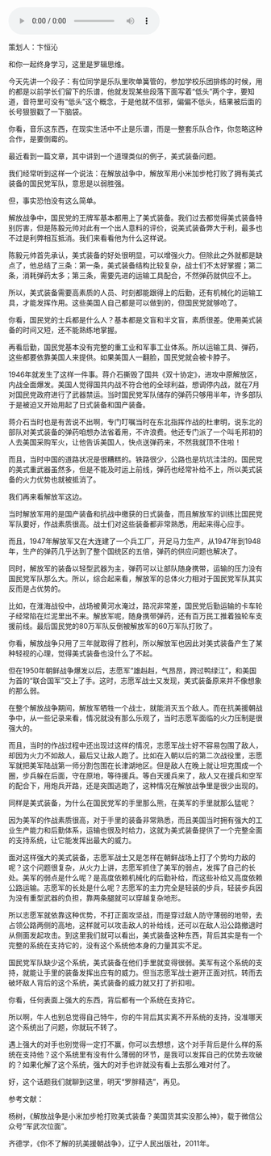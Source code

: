<audio src="http://igetoss.cdn.igetget.com/mp3/201803/08/201803082359441100065002.mp3" controls="controls">您的浏览器不支持 audio 标签。</audio><p>策划人：卞恒沁</p><p>和你一起终身学习，这里是罗辑思维。</p><p>今天先讲一个段子：有位同学是乐队里吹单簧管的，参加学校乐团排练的时候，用的都是以前学长们留下的乐谱，他就发现某些段落下面写着“低头”两个字，要知道，音符里可没有“低头”这个概念，于是他就不信邪，偏偏不低头，结果被后面的长号狠狠戳了一下脑袋。</p><p>你看，音乐这东西，在现实生活中不止是乐谱，而是一整套乐队合作，你忽略这种合作，是要倒霉的。</p><p>最近看到一篇文章，其中讲到一个道理类似的例子，美式装备问题。</p><p>我们经常听到这样一个说法：在解放战争中，解放军用小米加步枪打败了拥有美式装备的国民党军队，意思是以弱胜强。</p><p>但，事实恐怕没有这么简单。</p><p>解放战争中，国民党的王牌军基本都用上了美式装备。我们过去都觉得美式装备特别厉害，但是陈毅元帅对此有一个出人意料的评价，说美式装备弊大于利，最多也不过是利弊相互抵消。我们来看看他为什么这样说。</p><p>陈毅元帅首先承认，美式装备的好处很明显，可以增强火力。但除此之外就都是缺点了，他总结了三条：第一条，美式装备结构比较复杂，战士们不太好掌握；第二条，消耗弹药太多；第三条，需要先进的运输工具配合，不然弹药就供应不上。</p><p>所以，美式装备需要高素质的人员、时刻都能跟得上的后勤，还有机械化的运输工具，才能发挥作用。这些美国人自己都是可以做到的，但国民党就够呛了。</p><p>你看，国民党的士兵都是什么人？基本都是文盲和半文盲，素质很差。使用美式装备的时间又短，还不能熟练地掌握。</p><p>再看后勤，国民党基本没有完整的重工业和军事工业体系。所以运输工具、弹药，这些都要依靠美国人来提供。如果美国人一翻脸，国民党就会被卡脖子。</p><p>1946年就发生了这样一件事。蒋介石撕毁了国共《双十协定》，进攻中原解放区，内战全面爆发。美国人觉得国共内战不符合他的全球利益，想调停内战，就在7月对国民党政府进行了武器禁运。当时国民党军队储存的弹药只够用半年，许多部队于是被迫又开始用起了日式装备和国产装备。</p><p>蒋介石当时也是有苦说不出啊，专门叮嘱当时在东北指挥作战的杜聿明，说东北的部队对美式装备的弹药咱想办法省着用，不许浪费。他还专门派了一个叫毛邦初的人去美国采购军火，让他告诉美国人，快点送弹药来，不然我就顶不住啦！</p><p>而且，当时中国的道路状况是很糟糕的。铁路很少，公路也是坑坑洼洼的。国民党的美式重武器虽然多，但是不能及时运上前线，弹药也经常补给不上，所以美式装备的火力优势也就被抵消了。</p><p>我们再来看解放军这边。</p><p>当时解放军用的是国产装备和抗战中缴获的日式装备，而且解放军的训练比国民党军队要好，作战素质很高。战士们对这些装备都非常熟悉，用起来得心应手。</p><p>而且，1947年解放军又在大连建了一个兵工厂，开足马力生产，从1947年到1948年，生产的弹药几乎达到了整个国统区的五倍，弹药的供应问题也解决了。</p><p>同时，解放军的装备以轻型武器为主，弹药可以让部队随身携带，运输的压力没有国民党军队那么大。所以，综合起来看，解放军的总体火力相对于国民党军队其实反而是占优势的。</p><p>比如，在淮海战役中，战场被黄河水淹过，路况非常差，国民党后勤运输的卡车轮子经常陷在烂泥里出不来。解放军呢，随身携带弹药，还有百万民工推着独轮车支援前线。最后国民党的80万军队反倒被解放军的60万军队打败了。</p><p>你看，解放战争只用了三年就取得了胜利，所以解放军也因此对美式装备产生了某种轻视的心理，觉得美式装备也没什么了不起。</p><p>但在1950年朝鲜战争爆发以后，志愿军“雄赳赳，气昂昂，跨过鸭绿江”，和美国为首的“联合国军”交上了手。这时，志愿军战士又发现，美式装备原来并不像想象的那么弱。</p><p>在整个解放战争期间，解放军牺牲一个战士，就能消灭五个敌人。而在抗美援朝战争中，从一些记录来看，情况就没有那么乐观了，当时志愿军面临的火力压制是很强大的。</p><p>而且，当时的作战过程中还出现过这样的情况，志愿军战士好不容易包围了敌人，却因为火力不如敌人，最后又让敌人跑了。比如在入朝以后的第二次战役里，志愿军就把美军陆战第一师分割包围在长津湖地区。但是敌人在晚上就让坦克围成一个圈，步兵躲在后面，守在原地，等待援兵。等白天援兵来了，敌人又在援兵和空军的配合下，用炮兵开路，还是突围逃跑了，这种情况在解放战争里是很少出现的。</p><p>同样是美式装备，为什么在国民党军的手里那么熊，在美军的手里就那么猛呢？</p><p>因为美军的作战素质很高，对于手里的装备非常熟悉，而且美国当时拥有强大的工业生产能力和后勤体系，运输也很及时给力，这就为美式装备提供了一个完整全面的支持系统，让它能发挥出最大的威力。</p><p>面对这样强大的美式装备，志愿军战士又是怎样在朝鲜战场上打了个势均力敌的呢？这个问题很复杂，从火力上讲，志愿军抓住了美军的弱点，发挥了自己的长处。美军的弱点是什么呢？是高度依赖机械化的后勤补给，而这些补给又高度依赖公路运输。志愿军的长处是什么呢？志愿军的主力完全是轻装的步兵，轻装步兵因为没有重型武器的负担，靠两条腿就可以穿越复杂地形。</p><p>所以志愿军就依靠这种优势，不打正面攻坚战，而是穿过敌人防守薄弱的地带，去占领公路两侧的高地，这样就可以攻击敌人的补给线，还可以在敌人沿公路撤退时从侧面发起攻击。到这里我们就可以看出，美式装备这种东西，背后其实是有一个完整的系统在支持它的，没有这个系统他本身的力量其实不足。</p><p>国民党军队缺少这个系统，美式装备在他们手里就变得很弱。美军有这个系统的支持，就能让手里的装备发挥出应有的威力。但当志愿军战士避开正面对抗，转而去破坏敌人背后的这个系统，美式装备的威力就又打了折扣啦。</p><p>你看，任何表面上强大的东西，背后都有一个系统在支持它。</p><p>所以啊，牛人也别总觉得自己特牛，你的牛背后其实离不开系统的支持，没准哪天这个系统出了问题，你就玩不转了。</p><p>遇上强大的对手也别觉得一定打不赢，你可以去想想，这个对手背后是什么样的系统在支持他？这个系统里有没有什么薄弱的环节，是我可以发挥自己的优势去攻破的？如果化解了这个系统，强大的对手也许就没有看上去那么难对付了。</p><p>好，这个话题我们就聊到这里，明天“罗胖精选”，再见。</p><p>参考文献：</p><p>杨树，《解放战争是小米加步枪打败美式装备？美国货其实没那么神》，载于微信公众号“军武次位面”。</p><p>齐德学，《你不了解的抗美援朝战争》，辽宁人民出版社，2011年。</p>